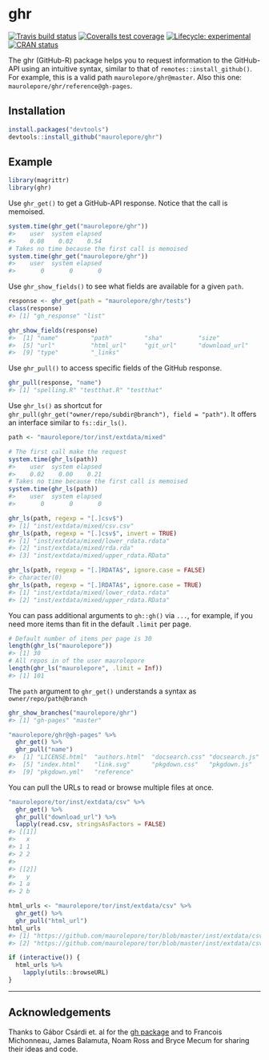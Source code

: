 
<!-- README.md is generated from README.Rmd. Please edit that file -->

# ghr

<!-- badges: start -->

[![Travis build
status](https://travis-ci.org/maurolepore/ghr.svg?branch=master)](https://travis-ci.org/maurolepore/ghr)
[![Coveralls test
coverage](https://coveralls.io/repos/github/maurolepore/ghr/badge.svg)](https://coveralls.io/r/maurolepore/ghr?branch=master)
[![Lifecycle:
experimental](https://img.shields.io/badge/lifecycle-experimental-orange.svg)](https://www.tidyverse.org/lifecycle/#experimental)
[![CRAN
status](https://www.r-pkg.org/badges/version/ghr)](https://cran.r-project.org/package=ghr)
<!-- badges: end -->

The ghr (GitHub-R) package helps you to request information to the
GitHub-API using an intuitive syntax, similar to that of
`remotes::install_github()`. For example, this is a valid path
`maurolepore/ghr@master`. Also this one:
`maurolepore/ghr/reference@gh-pages`.

## Installation

``` r
install.packages("devtools")
devtools::install_github("maurolepore/ghr")
```

## Example

``` r
library(magrittr)
library(ghr)
```

Use `ghr_get()` to get a GitHub-API response. Notice that the call is
memoised.

``` r
system.time(ghr_get("maurolepore/ghr"))
#>    user  system elapsed 
#>    0.08    0.02    0.54
# Takes no time because the first call is memoised
system.time(ghr_get("maurolepore/ghr"))
#>    user  system elapsed 
#>       0       0       0
```

Use `ghr_show_fields()` to see what fields are available for a given
`path`.

``` r
response <- ghr_get(path = "maurolepore/ghr/tests")
class(response)
#> [1] "gh_response" "list"

ghr_show_fields(response)
#>  [1] "name"         "path"         "sha"          "size"        
#>  [5] "url"          "html_url"     "git_url"      "download_url"
#>  [9] "type"         "_links"
```

Use `ghr_pull()` to access specific fields of the GitHub response.

``` r
ghr_pull(response, "name")
#> [1] "spelling.R" "testthat.R" "testthat"
```

Use `ghr_ls()` as shortcut for
`ghr_pull(ghr_get("owner/repo/subdir@branch"), field = "path")`. It
offers an interface similar to `fs::dir_ls()`.

``` r
path <- "maurolepore/tor/inst/extdata/mixed"

# The first call make the request
system.time(ghr_ls(path))
#>    user  system elapsed 
#>    0.02    0.00    0.21
# Takes no time because the first call is memoised
system.time(ghr_ls(path))
#>    user  system elapsed 
#>       0       0       0

ghr_ls(path, regexp = "[.]csv$")
#> [1] "inst/extdata/mixed/csv.csv"
ghr_ls(path, regexp = "[.]csv$", invert = TRUE)
#> [1] "inst/extdata/mixed/lower_rdata.rdata"
#> [2] "inst/extdata/mixed/rda.rda"          
#> [3] "inst/extdata/mixed/upper_rdata.RData"

ghr_ls(path, regexp = "[.]RDATA$", ignore.case = FALSE)
#> character(0)
ghr_ls(path, regexp = "[.]RDATA$", ignore.case = TRUE)
#> [1] "inst/extdata/mixed/lower_rdata.rdata"
#> [2] "inst/extdata/mixed/upper_rdata.RData"
```

You can pass additional arguments to `gh::gh()` via `...`, for example,
if you need more items than fit in the default `.limit` per page.

``` r
# Default number of items per page is 30
length(ghr_ls("maurolepore"))
#> [1] 30
# All repos in of the user maurolepore
length(ghr_ls("maurolepore", .limit = Inf))
#> [1] 101
```

The `path` argument to `ghr_get()` understands a syntax as
`owner/repo/path@branch`

``` r
ghr_show_branches("maurolepore/ghr")
#> [1] "gh-pages" "master"

"maurolepore/ghr@gh-pages" %>% 
  ghr_get() %>% 
  ghr_pull("name")
#>  [1] "LICENSE.html"  "authors.html"  "docsearch.css" "docsearch.js" 
#>  [5] "index.html"    "link.svg"      "pkgdown.css"   "pkgdown.js"   
#>  [9] "pkgdown.yml"   "reference"
```

You can pull the URLs to read or browse multiple files at once.

``` r
"maurolepore/tor/inst/extdata/csv" %>% 
  ghr_get() %>% 
  ghr_pull("download_url") %>%
  lapply(read.csv, stringsAsFactors = FALSE)
#> [[1]]
#>   x
#> 1 1
#> 2 2
#> 
#> [[2]]
#>   y
#> 1 a
#> 2 b
```

``` r
html_urls <- "maurolepore/tor/inst/extdata/csv" %>% 
  ghr_get() %>% 
  ghr_pull("html_url")
html_urls
#> [1] "https://github.com/maurolepore/tor/blob/master/inst/extdata/csv/csv1.csv"
#> [2] "https://github.com/maurolepore/tor/blob/master/inst/extdata/csv/csv2.csv"

if (interactive()) {
  html_urls %>% 
    lapply(utils::browseURL)
}
```

-----

## Acknowledgements

Thanks to Gábor Csárdi et. al for the [gh
package](https://github.com/maurolepore/ghr) and to Francois Michonneau,
James Balamuta, Noam Ross and Bryce Mecum for sharing their ideas and
code.
